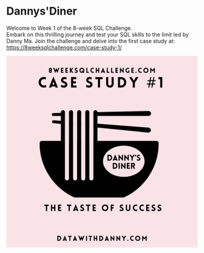 # Dannys'Diner

Welcome to Week 1 of the 8-week SQL Challenge.\
Embark on this thrilling journey and test your SQL skills to the limit led by Danny Ma. Join the challenge and delve into the first case study at: https://8weeksqlchallenge.com/case-study-1/

![Alt text](https://github.com/heatzer/Dannys_Diner/blob/main/dannysdiner.png)
